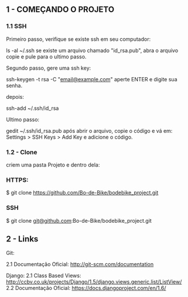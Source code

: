 
## 1 - COMEÇANDO O PROJETO

### 1.1 SSH

Primeiro passo, verifique se existe ssh em seu computador:

ls -al ~/.ssh
se existe um arquivo chamado "id_rsa.pub", abra o arquivo copie e pule para o ultimo passo.

Segundo passo, gere uma ssh key:

ssh-keygen -t rsa -C "email@example.com"
aperte ENTER e digite sua senha.

depois:

ssh-add ~/.ssh/id_rsa

Ultimo passo:

gedit ~/.ssh/id_rsa.pub
após abrir o arquivo, copie o código e vá em: Settings > SSH Keys > Add Key e adicione o código.

### 1.2 - Clone

criem uma pasta Projeto e dentro dela:

### HTTPS:

$ git clone https://github.com/Bo-de-Bike/bodebike_project.git

### SSH

$ git clone git@github.com:Bo-de-Bike/bodebike_project.git

## 2 - Links

Git:

2.1 Documentação Oficial: http://git-scm.com/documentation

Django:
2.1 Class Based Views: http://ccbv.co.uk/projects/Django/1.5/django.views.generic.list/ListView/
2.2 Documentação Oficial: https://docs.djangoproject.com/en/1.6/
